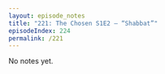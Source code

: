 ```yaml
---
layout: episode_notes
title: "221: The Chosen S1E2 — “Shabbat”"
episodeIndex: 224
permalink: /221
---
```

No notes yet.
